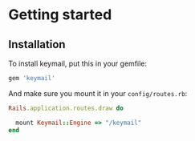 # Getting started

## Installation

To install keymail, put this in your gemfile:

```ruby
gem 'keymail'
```

And make sure you mount it in your `config/routes.rb`:

```ruby
Rails.application.routes.draw do

  mount Keymail::Engine => "/keymail"
end
```

